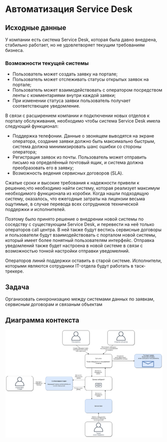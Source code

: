 # Автоматизация Service Desk

## Исходные данные

У компании есть система Service Desk, которая была давно внедрена, стабильно работает, но не удовлетворяет текущим требованиям бизнеса.

### Возможности текущей системы

* Пользователь может создать заявку на портале;
* Пользователь может отслеживать статусы открытых заявок на портале;
* Пользователь может взаимодействовать с оператором посредством ленты с комментариями внутри каждой заявки;
* При изменении статуса заявки пользователь получает соответствющее уведомление.

В связи с расширением компании и подключении новых отделов к порталу обслуживания, необходимо чтобы система Service Desk имела слeдующий функционал:

* Поддержка телефонии. Данные о звонящем выводятся на экране оператора, создание заявки должно быть максимально быстрым, система должна минимизировать шанс ошибки со стороны оператора;
* Регистрация заявок из почты. Пользователь может отправить письмо на определённый почтовый ящик, и система должна преобразовать его в заявку;
* Возможность ведения сервисных договоров (SLA).

Сжатые сроки и высокие требования к надежности привели к решению,что необходимо найти систему, которая реализует максимум необходимого функционала из коробки. 
Когда нашли подходящую систему, оказалось, что ежегодные затраты на лицензии весьма ощутимые, в случае перевода всех сотрудников технической поддержки и исполнителей.

Поэтому было принято решение о внедрении новой системы по соседству с существующим Service Desk, и перевести на неё только операторов call центра. В ней также будут вестись сервисные договоры и пользователи будут взаимодействовать с порталом новой системы, который имеет более понятный пользователям интерфейс. Отправка уведомлений также будет настроена в новой системе в связи с возможностью тонкой настройки отправки уведомелний.

Операторов линий поддержки оставить в старой системе. Исполнители, которыми являются сотрудники IT-отдела будут работать в таск-трекере.  

## Задача
Организовать синхронизацию между системами данных по заявкам, сервисным договорам и связаным объектам

## Диаграмма контекста

![Диаграмма контекста](https://raw.githubusercontent.com/TimeToRave/ServiceDeskAutomatization/main/Diagrams/SystemContextDiagram.png)
